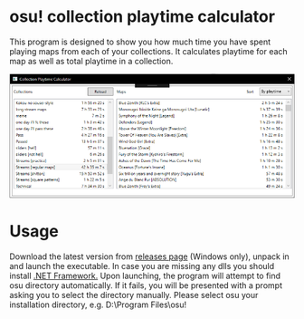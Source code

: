 # osu! collection playtime calculator
This program is designed to show you how much time you have spent playing maps from each of your collections.
It calculates playtime for each map as well as total playtime in a collection.

![Screenshot](https://github.com/BYSTACK/CollectionPlaytimeCalculator/blob/master/screenshot.png "Screenshot")

# Usage
Download the latest version from 
[releases page](https://github.com/BYSTACK/CollectionPlaytimeCalculator/releases) 
(Windows only), unpack in and launch the executable. In case you are missing any dlls you should install
[.NET Framework.](https://www.microsoft.com/en-us/download/details.aspx?id=49981)
Upon launching, the program will attempt to find osu directory automatically. If it fails, you will be presented with a prompt asking you to select the directory manually.
Please select osu your installation directory, e.g. D:\Program Files\osu!